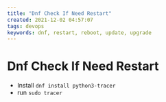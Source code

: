 ```yaml
---
title: "Dnf Check If Need Restart"
created: 2021-12-02 04:57:07
tags: devops
keywords: dnf, restart, reboot, update, upgrade
---
```


# Dnf Check If Need Restart

- Install `dnf install python3-tracer`
- run `sudo tracer`
